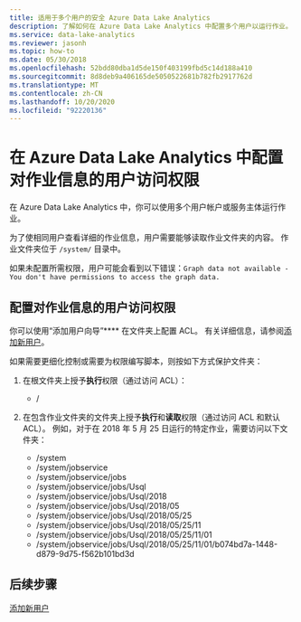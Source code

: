 ```yaml
---
title: 适用于多个用户的安全 Azure Data Lake Analytics
description: 了解如何在 Azure Data Lake Analytics 中配置多个用户以运行作业。
ms.service: data-lake-analytics
ms.reviewer: jasonh
ms.topic: how-to
ms.date: 05/30/2018
ms.openlocfilehash: 52bdd80dba1d5de150f403199fbd5c14d188a410
ms.sourcegitcommit: 8d8deb9a406165de5050522681b782fb2917762d
ms.translationtype: MT
ms.contentlocale: zh-CN
ms.lasthandoff: 10/20/2020
ms.locfileid: "92220136"
---
```

# <a name="configure-user-access-to-job-information-to-job-information-in-azure-data-lake-analytics"></a>在 Azure Data Lake Analytics 中配置对作业信息的用户访问权限 

在 Azure Data Lake Analytics 中，你可以使用多个用户帐户或服务主体运行作业。 

为了使相同用户查看详细的作业信息，用户需要能够读取作业文件夹的内容。 作业文件夹位于 `/system/` 目录中。 

如果未配置所需权限，用户可能会看到以下错误：`Graph data not available - You don't have permissions to access the graph data.` 

## <a name="configure-user-access-to-job-information"></a>配置对作业信息的用户访问权限

你可以使用“添加用户向导”**** 在文件夹上配置 ACL。 有关详细信息，请参阅[添加新用户](data-lake-analytics-manage-use-portal.md#add-a-new-user)。

如果需要更细化控制或需要为权限编写脚本，则按如下方式保护文件夹：

1. 在根文件夹上授予**执行**权限（通过访问 ACL）：
   - /
   
2. 在包含作业文件夹的文件夹上授予**执行**和**读取**权限（通过访问 ACL 和默认 ACL）。 例如，对于在 2018 年 5 月 25 日运行的特定作业，需要访问以下文件夹：
   - /system
   - /system/jobservice
   - /system/jobservice/jobs
   - /system/jobservice/jobs/Usql
   - /system/jobservice/jobs/Usql/2018
   - /system/jobservice/jobs/Usql/2018/05
   - /system/jobservice/jobs/Usql/2018/05/25
   - /system/jobservice/jobs/Usql/2018/05/25/11
   - /system/jobservice/jobs/Usql/2018/05/25/11/01
   - /system/jobservice/jobs/Usql/2018/05/25/11/01/b074bd7a-1448-d879-9d75-f562b101bd3d

## <a name="next-steps"></a>后续步骤
[添加新用户](data-lake-analytics-manage-use-portal.md#add-a-new-user)
